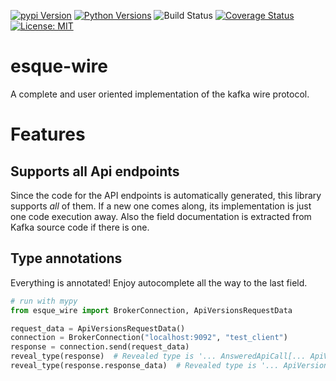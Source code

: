 [![pypi Version](https://img.shields.io/pypi/v/esque-wire.svg)](https://pypi.org/project/esque-wire/)
[![Python Versions](https://img.shields.io/pypi/pyversions/esque-wire.svg)](https://pypi.org/project/esque-wire/)
![Build Status](https://github.com/real-digital/esque-wire/workflows/Style,%20Unit%20And%20Integration%20Tests/badge.svg)
[![Coverage Status](https://coveralls.io/repos/github/real-digital/esque-wire/badge.svg?branch=master)](https://coveralls.io/github/real-digital/esque-wire?branch=master)
[![License: MIT](https://img.shields.io/badge/License-MIT-yellow.svg)](https://opensource.org/licenses/MIT)

# esque-wire
A complete and user oriented implementation of the kafka wire protocol.

# Features
## Supports all Api endpoints
Since the code for the API endpoints is automatically generated, this library supports *all* of them.
If a new one comes along, its implementation is just one code execution away. Also the field documentation is extracted
from Kafka source code if there is one.

## Type annotations
Everything is annotated! Enjoy autocomplete all the way to the last field.

```python
# run with mypy
from esque_wire import BrokerConnection, ApiVersionsRequestData

request_data = ApiVersionsRequestData()
connection = BrokerConnection("localhost:9092", "test_client")
response = connection.send(request_data)
reveal_type(response)  # Revealed type is '... AnsweredApiCall[... ApiVersionsRequestData, ... ApiVersionsResponseData]'
reveal_type(response.response_data)  # Revealed type is '... ApiVersionsResponseData*'
```